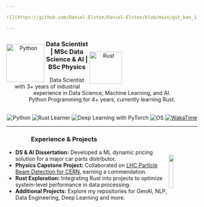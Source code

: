 ```yaml
---

![](https://github.com/Daniel-Elston/Daniel-Elston/blob/main/git_ban_1.png)

---
```


<div align="center" style="padding-right:200px">

<img align="left" alt="Python" width="100px" src="https://icons.iconarchive.com/icons/papirus-team/papirus-apps/256/python-icon.png" style="padding-top:10px;"/>
<img align="right" alt="Rust" width="85px" src="https://www.rust-lang.org/logos/rust-logo-256x256.png" style="padding-top:30px;"/>

### Data Scientist | MSc Data Science & AI | BSc Physics

</div>

<p align="center">
 Data Scientist with 3+ years of industrial experience in Data Science, Machine Learning, and AI.<br>
 Python Programming for 4+ years, currently learning Rust.
</p>

<br>
 
<div align="center">
  <img src="https://img.shields.io/badge/Python-4%2B%20years-yellow" alt="Python">
  <img src="https://img.shields.io/badge/Rust-Learner-orange" alt="Rust Learner">
  <img src="https://img.shields.io/badge/Deep%20Learning-PyTorch-red" alt="Deep Learning with PyTorch">
  <img src="https://img.shields.io/badge/OS-Linux-green" alt="OS">
  <a href="https://wakatime.com/@8a642323-faad-4646-b7ab-67d41a83949a">
    <img src="https://wakatime.com/badge/user/8a642323-faad-4646-b7ab-67d41a83949a.svg" alt="WakaTime">
  </a>
  <!--<img src="https://komarev.com/ghpvc/?username=Daniel-ELston" alt="Profile Views"> -->
</div>

---

<div align="center" style="padding-right:200px">
  
### Experience & Projects

</div>

<img align="right" width="15%" src="https://wakatime.com/share/@Daniel_Elston/0499e0c5-0233-46f9-b88e-46106b2bcd57.png" style="padding-top:15px;"/>

- **DS & AI Dissertation:** Developed a ML dynamic pricing solution for a major car parts distributor.
- **Physics Capstone Project:** Collaborated on [LHC Particle Beam Detection for CERN][LHC Particle Beam Detection for CERN], earning a commendation.
- **Rust Exploration:** Integrating Rust into projects to optimize system-level performance in data processing.
- **Additional Projects:** Explore my repositories for GenAI, NLP, Data Engineering, Deep Learning and more.

[LHC Particle Beam Detection for CERN]: https://github.com/Daniel-Elston/LHC-Particle-Beam-Detection-for-CERN.git
